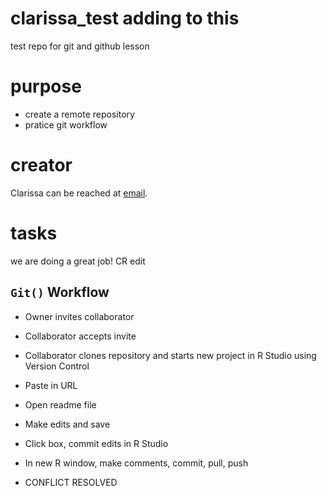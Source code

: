 # clarissa_test adding to this
test repo for git and github lesson

# purpose
- create a remote repository 
- pratice git workflow

# creator
Clarissa can be reached at [email](mailto:clareyes@ucanr.edu).

# tasks

we are doing a great job!
CR edit

## `Git()` Workflow

- Owner invites collaborator
- Collaborator accepts invite
- Collaborator clones repository and starts new project in R Studio using Version Control
- Paste in URL
- Open readme file
- Make edits and save
- Click box, commit edits in R Studio
- In new R window, make comments, commit, pull, push


- CONFLICT RESOLVED


